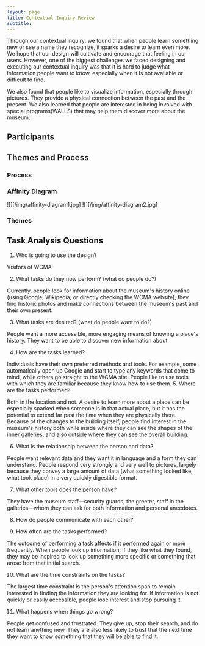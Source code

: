 ```yaml
---
layout: page
title: Contextual Inquiry Review
subtitle:
---
```

Through our contextual inquiry, we found that when people learn something new or see a name they recognize, it sparks a desire to learn even more. We hope that our design will cultivate and encourage that feeling in our users. However, one of the biggest challenges we faced designing and executing our contextual inquiry was that it is hard to judge what information people want to know, especially when it is not available or difficult to find.

We also found that people like to visualize information, especially through pictures. They provide a physical connection between the past and the present. We also learned that people are interested in being involved with special programs(WALLS) that may help them discover more about the museum.

## Participants

## Themes and Process

### Process

### Affinity Diagram
![][/img/affinity-diagram1.jpg]
![][/img/affinity-diagram2.jpg]

### Themes

## Task Analysis Questions

1. Who is going to use the design?

  Visitors of WCMA

2. What tasks do they now perform? (what do people do?)

  Currently, people look for information about the museum's history online (using Google, Wikipedia, or directly checking the WCMA website), they find historic photos and make connections between the museum's past and their own present.

3. What tasks are desired? (what do people want to do?)

  People want a more accessible, more engaging means of knowing a place's history. They want to be able to discover new information about

4. How are the tasks learned?

  Individuals have their own preferred methods and tools. For example, some automatically open up Google and start to type any keywords that come to mind, while others go straight to the WCMA site. People like to use tools with which they are familiar because they know how to use them.
5. Where are the tasks performed?

  Both in the location and not. A desire to learn more about a place can be especially sparked when someone is in that actual place, but it has the potential to extend far past the time when they are physically there. Because of the changes to the building itself, people find interest in the museum's history both while inside where they can see the shapes of the inner galleries, and also outside where they can see the overall building.

6. What is the relationship between the person and data?

  People want relevant data and they want it in language and a form they can understand. People respond very strongly and very well to pictures, largely because they convey a large amount of data (what something looked like, what took place) in a very quickly digestible format.

7. What other tools does the person have?

  They have the museum staff—security guards, the greeter, staff in the galleries—whom they can ask for both information and personal anecdotes.

8. How do people communicate with each other?

9. How often are the tasks performed?

  The outcome of performing a task affects if it performed again or more frequently. When people look up information, if they like what they found, they may be inspired to look up something more specific or something that arose from that initial search.

10. What are the time constraints on the tasks?

  The largest time constraint is the person's attention span to remain interested in finding the information they are looking for. If information is not quickly or easily accessible, people lose interest and stop pursuing it.

11. What happens when things go wrong?

  People get confused and frustrated. They give up, stop their search, and do not learn anything new. They are also less likely to trust that the next time they want to know something that they will be able to find it. 
